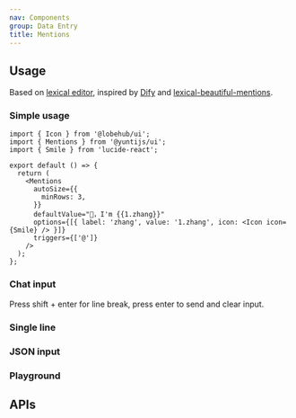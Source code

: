 ```yaml
---
nav: Components
group: Data Entry
title: Mentions
---
```


## Usage

Based on [lexical editor](https://lexical.dev/), inspired by [Dify](https://github.com/langgenius/dify) and [lexical-beautiful-mentions](https://github.com/sodenn/lexical-beautiful-mentions).

### Simple usage

```tsx | pure
import { Icon } from '@lobehub/ui';
import { Mentions } from '@yuntijs/ui';
import { Smile } from 'lucide-react';

export default () => {
  return (
    <Mentions
      autoSize={{
        minRows: 3,
      }}
      defaultValue="👋，I'm {{1.zhang}}"
      options={[{ label: 'zhang', value: '1.zhang', icon: <Icon icon={Smile} /> }]}
      triggers={['@']}
    />
  );
};
```

<code src="./demos/index.tsx" center></code>

### Chat input

Press shift + enter for line break, press enter to send and clear input.

<code src="./demos/ChatInput.tsx" center></code>

### Single line

<code src="./demos/SingleLine.tsx" center></code>

### JSON input

<code src="./demos/JSON.tsx" center></code>

### Playground

<code src="./demos/Playground.tsx" center></code>

## APIs

<API></API>
